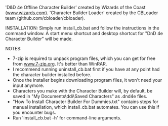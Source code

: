 'D&D 4e Offline Character Builder' created by Wizards of the Coast (www.wizards.com).
'Character Builder Loader' created by the CBLoader team (github.com/cbloader/cbloader).


INSTALLATION:
Simply run install_cb.bat and follow the instructions in the command window.
A start menu shortcut and desktop shortcut for "DnD 4e Character Builder" will be made.

NOTES:
- 7-zip is required to unpack program files, which you can get for free from www.7-zip.org. It's better than WinRAR.
- I recommend running uninstall_cb.bat first if you have at any point had the character builder installed before.
- Once the installer begins downloading program files, it won't need your input anymore.
- Characters you make with the Character Builder will, by default, be saved in "My Documents\ddi\Saved Characters" as .dnd4e files.
- "How To Install Character Builder For Dummies.txt" contains steps for manual installation, which install_cb.bat automates. You can use this if you encounter bugs.
- Run 'install_cb.bat -h' for command-line arguments.